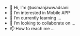 - 👋 Hi, I’m @usmanjawwadsani
- 👀 I’m interested in Mobile APP 
- 🌱 I’m currently learning ...
- 💞️ I’m looking to collaborate on ...
- 📫 How to reach me ...

<!---
usmanjawwadsani/usmanjawwadsani is a ✨ special ✨ repository because its `README.md` (this file) appears on your GitHub profile.
You can click the Preview link to take a look at your changes.
--->
